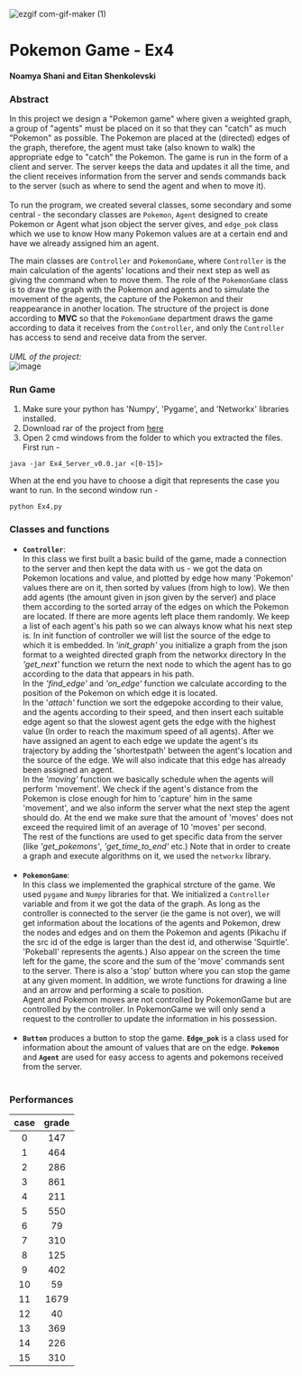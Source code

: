 
![ezgif com-gif-maker (1)](https://user-images.githubusercontent.com/77248387/148690669-f29886ad-cebb-4425-9b16-c0c6747e4c81.gif)



# Pokemon Game - Ex4
#### Noamya Shani and Eitan Shenkolevski


### Abstract
In this project we design a "Pokemon game" where given a weighted graph, a group of "agents" must be placed on it so that they can "catch" as much "Pokemon" as possible. The Pokemon are placed at the (directed) edges of the graph, therefore, the agent must take (also known to walk) the appropriate edge to "catch" the Pokemon.
The game is run in the form of a client and server. The server keeps the data and updates it all the time, and the client receives information from the server and sends commands back to the server (such as where to send the agent and when to move it).<br><br>
To run the program, we created several classes, some secondary and some central - the secondary classes are `Pokemon`, `Agent` designed to create Pokemon or Agent what json object the server gives, and `edge_pok` class which we use to know How many Pokemon values ​​are at a certain end and have we already assigned him an agent.

The main classes are `Controller` and `PokemonGame`, where `Controller` is the main calculation of the agents' locations and their next step as well as giving the command when to move them. The role of the `PokemonGame` class is to draw the graph with the Pokemon and agents and to simulate the movement of the agents, the capture of the Pokemon and their reappearance in another location.
The structure of the project is done according to **MVC** so that the `PokemonGame` department draws the game according to data it receives from the `Controller`, and only the `Controller` has access to send and receive data from the server.
<br><br>
*UML of the project:*<br>
![image](https://user-images.githubusercontent.com/77248387/148674616-9f4ffb04-9091-443c-8453-c8c559828b9d.png)

### Run Game
1. Make sure your python has 'Numpy', 'Pygame', and 'Networkx' libraries installed.
2. Download rar of the project from [here](https://github.com/noamya-sh/Ex4/releases/tag/v1.0)
3. Open 2 cmd windows from the folder to which you extracted the files. First run - 
 ```
java -jar Ex4_Server_v0.0.jar <[0-15]>
```
When at the end you have to choose a digit that represents the case you want to run.
In the second window run -
 ```
python Ex4.py
```


### Classes and functions
* **`Controller`**:<br>
In this class we first built a basic build of the game, made a connection to the server and then kept the data with us - we got the data on Pokemon locations and value, and plotted by edge how many 'Pokemon' values ​​there are on it, then sorted by values ​​(from high to low).
We then add agents (the amount given in json given by the server) and place them according to the sorted array of the edges on which the Pokemon are located. If there are more agents left place them randomly.
We keep a list of each agent's his path so we can always know what his next step is. In init function of controller we will list the source of the edge to which it is embedded.
In *'init_graph'* you initialize a graph from the json format to a weighted directed graph from the networkx directory
In the *'get_next'* function we return the next node to which the agent has to go according to the data that appears in his path.<br>
In the *'find_edge'* and *'on_edge'* function we calculate according to the position of the Pokemon on which edge it is located.<br>
In the '*attach'* function we sort the edgepoke according to their value, and the agents according to their speed,
and then insert each suitable edge agent so that the slowest agent gets the edge with the highest value (In order to reach the maximum speed of all agents). After we have assigned an agent to each edge we update the agent's its trajectory by adding the 'shortestpath' between the agent's location and the source of the edge. We will also indicate that this edge has already been assigned an agent.<br>
In the *'moving'* function we basically schedule when the agents will perform 'movement'. We check if the agent's distance from the Pokemon is close enough for him to 'capture' him in the same 'movement', and we also inform the server what the next step the agent should do. At the end we make sure that the amount of 'moves' does not exceed the required limit of an average of 10 'moves' per second.<br>
The rest of the functions are used to get specific data from the server (like *'get_pokemons'*, *'get_time_to_end'* etc.)
Note that in order to create a graph and execute algorithms on it, we used the `networkx` library.<br><br>
* **`PokemonGame`**:<br>
In this class we implemented the graphical strcture of the game. We used `pygame` and `Numpy` libraries for that.
We initialized a `Controller` variable and from it we got the data of the graph. As long as the controller is connected to the server (ie the game is not over), we will get information about the locations of the agents and Pokemon, drew the nodes and edges and on them the Pokemon and agents (Pikachu if the src id of the edge is larger than the dest id, and otherwise 'Squirtle'. 'Pokeball' represents the agents.)
Also appear on the screen the time left for the game, the score and the sum of the 'move' commands sent to the server. There is also a 'stop' button where you can stop the game at any given moment.
In addition, we wrote functions for drawing a line and an arrow and performing a scale to position.<br>
Agent and Pokemon moves are not controlled by PokemonGame but are controlled by the controller. In PokemonGame we will only send a request to the controller to update the information in his possession.<br><br>
* **`Button`** produces a button to stop the game. **`Edge_pok`** is a class used for information about the amount of values that are on the edge.
**`Pokemon`** and **`Agent`** are used for easy access to agents and pokemons received from the server.
<br><br>

### Performances
|**case**|**grade**|
| :-: | :-: |
|0|147|
|1|464|
|2|286|
|3|861|
|4|211|
|5|550|
|6|79|
|7|310|
|8|125|
|9|402|
|10|59|
|11|1679|
|12|40|
|13|369|
|14|226|
|15|310|
